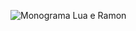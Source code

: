 ![Monograma Lua e Ramon](https://github.com/user-attachments/assets/54f081a5-ee1a-4c73-9db8-81c5581d214c)
